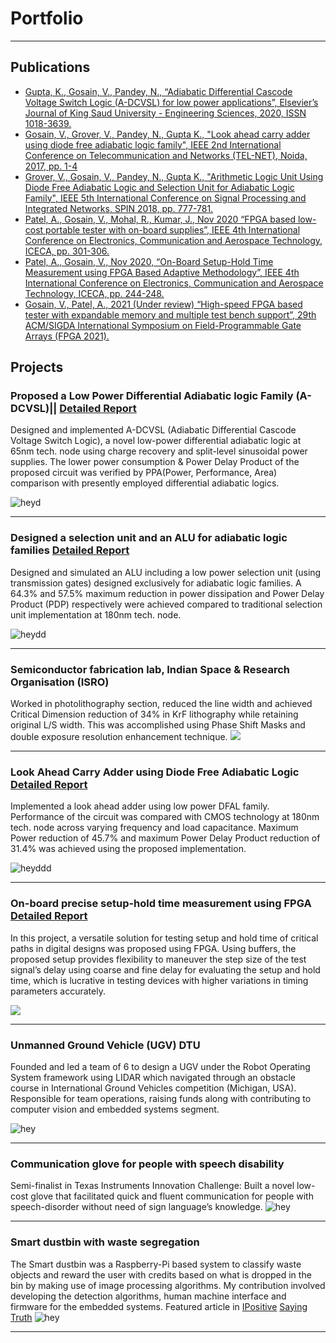 # Portfolio

---
## Publications
- [Gupta, K., Gosain, V., Pandey, N., “Adiabatic Differential Cascode Voltage Switch Logic (A-DCVSL) for low power applications”, Elsevier’s Journal of King Saud University - Engineering Sciences, 2020, ISSN 1018-3639.](https://www.sciencedirect.com/science/article/pii/S1018363920303214)
- [Gosain, V., Grover, V., Pandey, N., Gupta K., "Look ahead carry adder using diode free adiabatic logic family", IEEE 2nd International Conference on Telecommunication and Networks (TEL-NET), Noida, 2017, pp. 1-4](https://ieeexplore.ieee.org/document/8343535)
- [Grover, V., Gosain, V., Pandey, N., Gupta K., "Arithmetic Logic Unit Using Diode Free Adiabatic Logic and Selection Unit for Adiabatic Logic Family", IEEE 5th International Conference on Signal Processing and Integrated Networks, SPIN 2018, pp. 777-781.](https://ieeexplore.ieee.org/document/8474277)
- [Patel, A., Gosain, V., Mohal, R., Kumar, J., Nov 2020 “FPGA based low-cost portable tester with on-board supplies”, IEEE 4th International Conference on Electronics, Communication and Aerospace Technology, ICECA, pp. 301-306.](https://ieeexplore.ieee.org/abstract/document/9297569) 
- [Patel, A., Gosain, V., Nov 2020, “On-Board Setup-Hold Time Measurement using FPGA Based Adaptive Methodology”, IEEE 4th International Conference on Electronics, Communication and Aerospace Technology, ICECA, pp. 244-248.](https://ieeexplore.ieee.org/abstract/document/9297466/)
- [Gosain, V., Patel, A., 2021 (Under review) “High-speed FPGA based tester with expandable memory and multiple test bench support”, 29th ACM/SIGDA International Symposium on Field-Programmable Gate Arrays (FPGA 2021).](https://drive.google.com/file/d/1pAgYkJGDGnscHdDqymU6V7qeNwV58Q3u/view?usp=sharing)


## Projects

### Proposed a Low Power Differential Adiabatic logic Family (A-DCVSL)||          [Detailed Report](https://drive.google.com/file/d/1hdLGAh5mU0Q3GMi5U55_LXmHphcl5Vec/view?usp=sharing)
Designed and implemented A-DCVSL (Adiabatic Differential Cascode Voltage Switch Logic), a novel low-power differential adiabatic logic at 65nm tech. node using charge recovery and split-level sinusoidal power supplies. The lower power consumption & Power Delay Product of the proposed circuit was verified by PPA(Power, Performance, Area) comparison with presently employed differential adiabatic logics.

![heyd](https://github.com/vishwasgosain/vishwasgosain.github.io/blob/master/images/adcvsl.gif?raw=true)

---

### Designed a selection unit and an ALU for adiabatic logic families         [Detailed Report](https://drive.google.com/file/d/1h_Xug5AISqqaT6qfltJXsOMpmJbJmmSR/view?usp=sharing)
Designed and simulated an ALU including a low power selection unit (using transmission gates) designed exclusively for adiabatic logic families. A 64.3% and 57.5% maximum reduction in power dissipation and Power Delay Product (PDP) respectively were achieved compared to traditional selection unit implementation at 180nm tech. node.

![heydd](https://github.com/vishwasgosain/vishwasgosain.github.io/blob/master/images/alu.gif?raw=true)

---

### Semiconductor fabrication lab, Indian Space & Research Organisation (ISRO)
Worked in photolithography section, reduced the line width and achieved Critical Dimension reduction of 34% in KrF lithography while retaining original L/S width. This was accomplished using Phase Shift Masks and double exposure resolution enhancement technique. 
<img src="https://github.com/vishwasgosain/vishwasgosain.github.io/blob/master/images/isro.png?raw=true"/>

---

### Look Ahead Carry Adder using Diode Free Adiabatic Logic         [Detailed Report](https://drive.google.com/file/d/1cH0pE8dOjilJZnOxzqNbVQ4cEMfUwHle/view?usp=sharing)
Implemented a look ahead adder using low power DFAL family. Performance of the circuit was compared with CMOS technology at 180nm tech. node across varying frequency and load capacitance. Maximum Power reduction of 45.7% and maximum Power Delay Product reduction of 31.4% was achieved using the proposed implementation.

![heyddd](https://github.com/vishwasgosain/vishwasgosain.github.io/blob/master/images/dfal.gif?raw=true)

---

### On-board precise setup-hold time measurement using FPGA         [Detailed Report](https://drive.google.com/file/d/1su02_c185ozNBOnf9pZ00MRfLflcoQdR/view?usp=sharing)
In this project, a versatile solution for testing setup and hold time of critical paths in digital designs was proposed using FPGA. Using buffers, the proposed setup provides flexibility to maneuver the step size of the test signal’s delay using coarse and fine delay for evaluating the setup and hold time, which is lucrative in testing devices with higher variations in timing parameters accurately.


<img src="https://github.com/vishwasgosain/vishwasgosain.github.io/blob/master/images/sta.png?raw=true"/>

---

### Unmanned Ground Vehicle (UGV) DTU

Founded and led a team of 6 to design a UGV under the Robot Operating System framework using LIDAR which navigated through an obstacle course in International Ground Vehicles competition (Michigan, USA). Responsible for team operations, raising funds along with contributing to computer vision and embedded systems segment.

![hey](https://github.com/vishwasgosain/vishwasgosain.github.io/blob/master/images/ugv.gif?raw=true)

---

### Communication glove for people with speech disability  
Semi-finalist in Texas Instruments Innovation Challenge: Built a novel low-cost glove that facilitated quick and fluent communication for people with speech-disorder without need of sign language’s knowledge.
![hey](https://github.com/vishwasgosain/vishwasgosain.github.io/blob/master/images/ti.gif?raw=true)

---

### Smart dustbin with waste segregation
The Smart dustbin was a Raspberry-Pi based system to classify waste objects and reward the user with credits based on what is dropped in the bin by making use of image processing algorithms. My contribution involved developing the detection algorithms, human machine interface and firmware for the embedded systems.
Featured article in [IPositive](http://ipositive.in/2015/09/07/throw-the-waste-and-get-rewarded/)
[Saying Truth](https://www.sayingtruth.com/get-rewarded-recycling-waste/)
![hey](https://github.com/vishwasgosain/vishwasgosain.github.io/blob/master/images/weconvert.gif?raw=true)

---




